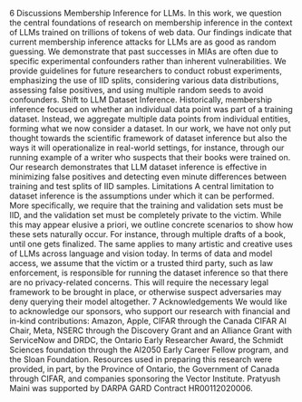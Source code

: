 6
Discussions
Membership Inference for LLMs.
In this work, we question the central foundations of research on
membership inference in the context of LLMs trained on trillions of tokens of web data. Our findings indicate
that current membership inference attacks for LLMs are as good as random guessing. We demonstrate that
past successes in MIAs are often due to specific experimental confounders rather than inherent vulnerabilities.
We provide guidelines for future researchers to conduct robust experiments, emphasizing the use of IID
splits, considering various data distributions, assessing false positives, and using multiple random seeds to
avoid confounders.
Shift to LLM Dataset Inference.
Historically, membership inference focused on whether an individual
data point was part of a training dataset. Instead, we aggregate multiple data points from individual
entities, forming what we now consider a dataset. In our work, we have not only put thought towards the
scientific framework of dataset inference but also the ways it will operationalize in real-world settings, for
instance, through our running example of a writer who suspects that their books were trained on. Our
research demonstrates that LLM dataset inference is effective in minimizing false positives and detecting
even minute differences between training and test splits of IID samples.
Limitations
A central limitation to dataset inference is the assumptions under which it can be performed.
More specifically, we require that the training and validation sets must be IID, and the validation set must
be completely private to the victim. While this may appear elusive a priori, we outline concrete scenarios to
show how these sets naturally occur. For instance, through multiple drafts of a book, until one gets finalized.
The same applies to many artistic and creative uses of LLMs across language and vision today. In terms of
data and model access, we assume that the victim or a trusted third party, such as law enforcement, is
responsible for running the dataset inference so that there are no privacy-related concerns. This will require
the necessary legal framework to be brought in place, or otherwise suspect adversaries may deny querying
their model altogether.
7
Acknowledgements
We would like to acknowledge our sponsors, who support our research with financial and in-kind contributions:
Amazon, Apple, CIFAR through the Canada CIFAR AI Chair, Meta, NSERC through the Discovery Grant
and an Alliance Grant with ServiceNow and DRDC, the Ontario Early Researcher Award, the Schmidt
Sciences foundation through the AI2050 Early Career Fellow program, and the Sloan Foundation. Resources
used in preparing this research were provided, in part, by the Province of Ontario, the Government of
Canada through CIFAR, and companies sponsoring the Vector Institute. Pratyush Maini was supported by
DARPA GARD Contract HR00112020006.
